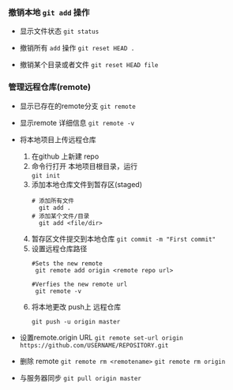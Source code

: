 ### 撤销本地 `git add` 操作
- 显示文件状态
  `git status`

- 撤销所有 `add` 操作
  `git reset HEAD .`
  
- 撤销某个目录或者文件
  `git reset HEAD file`


### 管理远程仓库(remote)

- 显示已存在的remote分支
    `git remote`

- 显示remote 详细信息
    `git remote -v`

- 将本地项目上传远程仓库
    1. 在github 上新建 repo
    2. 命令行打开 本地项目根目录，运行  
       `git init`
    3. 添加本地仓库文件到暂存区(staged)
       ```
       # 添加所有文件
         git add .
       # 添加某个文件/目录
         git add <file/dir>
       ```
    4. 暂存区文件提交到本地仓库
    `git commit -m "First commit"`
    5. 设置远程仓库路径
       ```
       #Sets the new remote
        git remote add origin <remote repo url>

       #Verfies the new remote url
        git remote -v
       ```
    6. 将本地更改 push上 远程仓库
       ```
       git push -u origin master
       ```

- 设置remote.origin URL
   `git remote set-url origin https://github.com/USERNAME/REPOSITORY.git`

- 删除 remote
    `git remote rm <remotename>`
    `git remote rm origin`
    
    
    
- 与服务器同步
    `git pull origin master`
